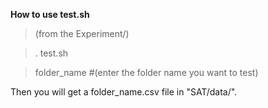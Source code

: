 **How to use test.sh**



>(from the Experiment/)

>. test.sh

>folder_name  #(enter the folder name you want to test)


Then you will get a folder_name.csv file in "SAT/data/".

